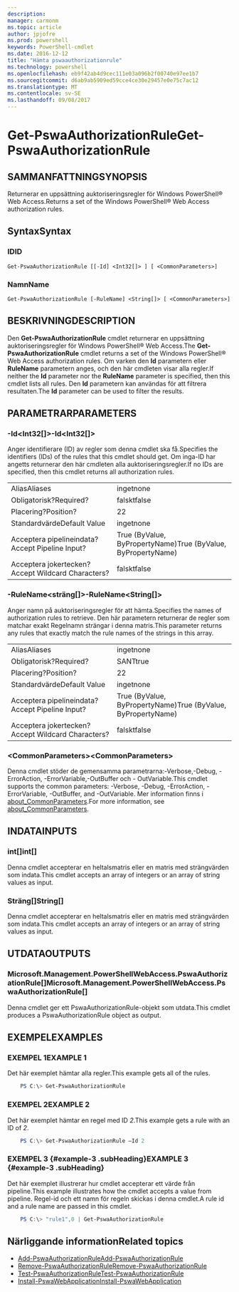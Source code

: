 ```yaml
---
description: 
manager: carmonm
ms.topic: article
author: jpjofre
ms.prod: powershell
keywords: PowerShell-cmdlet
ms.date: 2016-12-12
title: "Hämta pswaauthorizationrule"
ms.technology: powershell
ms.openlocfilehash: eb9f42ab4d9cec111e03a096b2f00740e97ee1b7
ms.sourcegitcommit: d6ab9ab5909ed59cce4ce30e29457e0e75c7ac12
ms.translationtype: MT
ms.contentlocale: sv-SE
ms.lasthandoff: 09/08/2017
---
```

# <a name="get-pswaauthorizationrule"></a><span data-ttu-id="08346-103">Get-PswaAuthorizationRule</span><span class="sxs-lookup"><span data-stu-id="08346-103">Get-PswaAuthorizationRule</span></span>

## <a name="synopsis"></a><span data-ttu-id="08346-104">SAMMANFATTNING</span><span class="sxs-lookup"><span data-stu-id="08346-104">SYNOPSIS</span></span>

<span data-ttu-id="08346-105">Returnerar en uppsättning auktoriseringsregler för Windows PowerShell® Web Access.</span><span class="sxs-lookup"><span data-stu-id="08346-105">Returns a set of the Windows PowerShell® Web Access authorization rules.</span></span>

## <a name="syntax"></a><span data-ttu-id="08346-106">Syntax</span><span class="sxs-lookup"><span data-stu-id="08346-106">Syntax</span></span>

### <a name="id"></a><span data-ttu-id="08346-107">ID</span><span class="sxs-lookup"><span data-stu-id="08346-107">ID</span></span>
```
Get-PswaAuthorizationRule [[-Id] <Int32[]> ] [ <CommonParameters>]
```

### <a name="name"></a><span data-ttu-id="08346-108">Namn</span><span class="sxs-lookup"><span data-stu-id="08346-108">Name</span></span>
```
Get-PswaAuthorizationRule [-RuleName] <String[]> [ <CommonParameters>]
```

## <a name="description"></a><span data-ttu-id="08346-109">BESKRIVNING</span><span class="sxs-lookup"><span data-stu-id="08346-109">DESCRIPTION</span></span>

<span data-ttu-id="08346-110">Den **Get-PswaAuthorizationRule** cmdlet returnerar en uppsättning auktoriseringsregler för Windows PowerShell® Web Access.</span><span class="sxs-lookup"><span data-stu-id="08346-110">The **Get-PswaAuthorizationRule** cmdlet returns a set of the Windows PowerShell® Web Access authorization rules.</span></span>
<span data-ttu-id="08346-111">Om varken den **Id** parametern eller **RuleName** parametern anges, och den här cmdleten visar alla regler.</span><span class="sxs-lookup"><span data-stu-id="08346-111">If neither the **Id** parameter nor the **RuleName** parameter is specified, then this cmdlet lists all rules.</span></span> <span data-ttu-id="08346-112">Den **Id** parametern kan användas för att filtrera resultaten.</span><span class="sxs-lookup"><span data-stu-id="08346-112">The **Id** parameter can be used to filter the results.</span></span>

## <a name="parameters"></a><span data-ttu-id="08346-113">PARAMETRAR</span><span class="sxs-lookup"><span data-stu-id="08346-113">PARAMETERS</span></span>

### <a name="-idltint32gt"></a><span data-ttu-id="08346-114">-Id&lt;Int32\[\]&gt;</span><span class="sxs-lookup"><span data-stu-id="08346-114">-Id&lt;Int32\[\]&gt;</span></span>

<span data-ttu-id="08346-115">Anger identifierare (ID) av regler som denna cmdlet ska få.</span><span class="sxs-lookup"><span data-stu-id="08346-115">Specifies the identifiers (IDs) of the rules that this cmdlet should get.</span></span> <span data-ttu-id="08346-116">Om inga-ID har angetts returnerar den här cmdleten alla auktoriseringsregler.</span><span class="sxs-lookup"><span data-stu-id="08346-116">If no IDs are specified, then this cmdlet returns all authorization rules.</span></span>

|||  
|-|-|
| <span data-ttu-id="08346-117">Alias</span><span class="sxs-lookup"><span data-stu-id="08346-117">Aliases</span></span>                              | <span data-ttu-id="08346-118">inget</span><span class="sxs-lookup"><span data-stu-id="08346-118">none</span></span>                                 |
| <span data-ttu-id="08346-119">Obligatorisk?</span><span class="sxs-lookup"><span data-stu-id="08346-119">Required?</span></span>                            | <span data-ttu-id="08346-120">falskt</span><span class="sxs-lookup"><span data-stu-id="08346-120">false</span></span>                                |
| <span data-ttu-id="08346-121">Placering?</span><span class="sxs-lookup"><span data-stu-id="08346-121">Position?</span></span>                            | <span data-ttu-id="08346-122">2</span><span class="sxs-lookup"><span data-stu-id="08346-122">2</span></span>                                    |
| <span data-ttu-id="08346-123">Standardvärde</span><span class="sxs-lookup"><span data-stu-id="08346-123">Default Value</span></span>                        | <span data-ttu-id="08346-124">inget</span><span class="sxs-lookup"><span data-stu-id="08346-124">none</span></span>                                 |
| <span data-ttu-id="08346-125">Acceptera pipelineindata?</span><span class="sxs-lookup"><span data-stu-id="08346-125">Accept Pipeline Input?</span></span>               | <span data-ttu-id="08346-126">True (ByValue, ByPropertyName)</span><span class="sxs-lookup"><span data-stu-id="08346-126">True (ByValue, ByPropertyName)</span></span>       |
| <span data-ttu-id="08346-127">Acceptera jokertecken?</span><span class="sxs-lookup"><span data-stu-id="08346-127">Accept Wildcard Characters?</span></span>          | <span data-ttu-id="08346-128">falskt</span><span class="sxs-lookup"><span data-stu-id="08346-128">false</span></span>                                |

### <a name="-rulenameltstringgt"></a><span data-ttu-id="08346-129">-RuleName&lt;sträng\[\]&gt;</span><span class="sxs-lookup"><span data-stu-id="08346-129">-RuleName&lt;String\[\]&gt;</span></span>

<span data-ttu-id="08346-130">Anger namn på auktoriseringsregler för att hämta.</span><span class="sxs-lookup"><span data-stu-id="08346-130">Specifies the names of authorization rules to retrieve.</span></span> <span data-ttu-id="08346-131">Den här parametern returnerar de regler som matchar exakt Regelnamn strängar i denna matris.</span><span class="sxs-lookup"><span data-stu-id="08346-131">This parameter returns any rules that exactly match the rule names of the strings in this array.</span></span>

|||  
|-|-|
| <span data-ttu-id="08346-132">Alias</span><span class="sxs-lookup"><span data-stu-id="08346-132">Aliases</span></span>                              | <span data-ttu-id="08346-133">inget</span><span class="sxs-lookup"><span data-stu-id="08346-133">none</span></span>                                 |
| <span data-ttu-id="08346-134">Obligatorisk?</span><span class="sxs-lookup"><span data-stu-id="08346-134">Required?</span></span>                            | <span data-ttu-id="08346-135">SANT</span><span class="sxs-lookup"><span data-stu-id="08346-135">true</span></span>                                 |
| <span data-ttu-id="08346-136">Placering?</span><span class="sxs-lookup"><span data-stu-id="08346-136">Position?</span></span>                            | <span data-ttu-id="08346-137">2</span><span class="sxs-lookup"><span data-stu-id="08346-137">2</span></span>                                    |
| <span data-ttu-id="08346-138">Standardvärde</span><span class="sxs-lookup"><span data-stu-id="08346-138">Default Value</span></span>                        | <span data-ttu-id="08346-139">inget</span><span class="sxs-lookup"><span data-stu-id="08346-139">none</span></span>                                 |
| <span data-ttu-id="08346-140">Acceptera pipelineindata?</span><span class="sxs-lookup"><span data-stu-id="08346-140">Accept Pipeline Input?</span></span>               | <span data-ttu-id="08346-141">True (ByValue, ByPropertyName)</span><span class="sxs-lookup"><span data-stu-id="08346-141">True (ByValue, ByPropertyName)</span></span>       |
| <span data-ttu-id="08346-142">Acceptera jokertecken?</span><span class="sxs-lookup"><span data-stu-id="08346-142">Accept Wildcard Characters?</span></span>          | <span data-ttu-id="08346-143">falskt</span><span class="sxs-lookup"><span data-stu-id="08346-143">false</span></span>                                |

### <a name="ltcommonparametersgt"></a><span data-ttu-id="08346-144">&lt;CommonParameters&gt;</span><span class="sxs-lookup"><span data-stu-id="08346-144">&lt;CommonParameters&gt;</span></span>

<span data-ttu-id="08346-145">Denna cmdlet stöder de gemensamma parametrarna:-Verbose,-Debug, - ErrorAction, -ErrorVariable,-OutBuffer och - OutVariable.</span><span class="sxs-lookup"><span data-stu-id="08346-145">This cmdlet supports the common parameters: -Verbose, -Debug, -ErrorAction, -ErrorVariable, -OutBuffer, and -OutVariable.</span></span>
<span data-ttu-id="08346-146">Mer information finns i [about_CommonParameters](http://go.microsoft.com/fwlink/p/?LinkID=113216).</span><span class="sxs-lookup"><span data-stu-id="08346-146">For more information, see [about_CommonParameters](http://go.microsoft.com/fwlink/p/?LinkID=113216).</span></span>

## <a name="inputs"></a><span data-ttu-id="08346-147">INDATA</span><span class="sxs-lookup"><span data-stu-id="08346-147">INPUTS</span></span>

### <a name="int"></a><span data-ttu-id="08346-148">int\[\]</span><span class="sxs-lookup"><span data-stu-id="08346-148">int\[\]</span></span>

<span data-ttu-id="08346-149">Denna cmdlet accepterar en heltalsmatris eller en matris med strängvärden som indata.</span><span class="sxs-lookup"><span data-stu-id="08346-149">This cmdlet accepts an array of integers or an array of string values as input.</span></span>

### <a name="string"></a><span data-ttu-id="08346-150">Sträng\[\]</span><span class="sxs-lookup"><span data-stu-id="08346-150">String\[\]</span></span>

<span data-ttu-id="08346-151">Denna cmdlet accepterar en heltalsmatris eller en matris med strängvärden som indata.</span><span class="sxs-lookup"><span data-stu-id="08346-151">This cmdlet accepts an array of integers or an array of string values as input.</span></span>

## <a name="outputs"></a><span data-ttu-id="08346-152">UTDATA</span><span class="sxs-lookup"><span data-stu-id="08346-152">OUTPUTS</span></span>

### <a name="microsoftmanagementpowershellwebaccesspswaauthorizationrule"></a><span data-ttu-id="08346-153">Microsoft.Management.PowerShellWebAccess.PswaAuthorizationRule\[\]</span><span class="sxs-lookup"><span data-stu-id="08346-153">Microsoft.Management.PowerShellWebAccess.PswaAuthorizationRule\[\]</span></span>

<span data-ttu-id="08346-154">Denna cmdlet ger ett PswaAuthorizationRule-objekt som utdata.</span><span class="sxs-lookup"><span data-stu-id="08346-154">This cmdlet produces a PswaAuthorizationRule object as output.</span></span>


## <a name="examples"></a><span data-ttu-id="08346-155">EXEMPEL</span><span class="sxs-lookup"><span data-stu-id="08346-155">EXAMPLES</span></span>

### <a name="example-1"></a><span data-ttu-id="08346-156">EXEMPEL 1</span><span class="sxs-lookup"><span data-stu-id="08346-156">EXAMPLE 1</span></span>

<span data-ttu-id="08346-157">Det här exemplet hämtar alla regler.</span><span class="sxs-lookup"><span data-stu-id="08346-157">This example gets all of the rules.</span></span>

```PowerShell
    PS C:\> Get-PswaAuthorizationRule
```

### <a name="example-2"></a><span data-ttu-id="08346-158">EXEMPEL 2</span><span class="sxs-lookup"><span data-stu-id="08346-158">EXAMPLE 2</span></span>

<span data-ttu-id="08346-159">Det här exemplet hämtar en regel med ID *2*.</span><span class="sxs-lookup"><span data-stu-id="08346-159">This example gets a rule with an ID of *2*.</span></span>

```PowerShell
    PS C:\> Get-PswaAuthorizationRule –Id 2
```

### <a name="example-3-example-3-subheading"></a><span data-ttu-id="08346-160">EXEMPEL 3 {#example-3 .subHeading}</span><span class="sxs-lookup"><span data-stu-id="08346-160">EXAMPLE 3 {#example-3 .subHeading}</span></span>

<span data-ttu-id="08346-161">Det här exemplet illustrerar hur cmdlet accepterar ett värde från pipeline.</span><span class="sxs-lookup"><span data-stu-id="08346-161">This example illustrates how the cmdlet accepts a value from pipeline.</span></span>
<span data-ttu-id="08346-162">Regel-id och ett namn för regeln skickas i denna cmdlet.</span><span class="sxs-lookup"><span data-stu-id="08346-162">A rule id and a rule name are passed in this cmdlet.</span></span>

```PowerShell
    PS C:\> "rule1",0 | Get-PswaAuthorizationRule
```

## <a name="related-topics"></a><span data-ttu-id="08346-163">Närliggande information</span><span class="sxs-lookup"><span data-stu-id="08346-163">Related topics</span></span>

- [<span data-ttu-id="08346-164">Add-PswaAuthorizationRule</span><span class="sxs-lookup"><span data-stu-id="08346-164">Add-PswaAuthorizationRule</span></span>](add-pswaauthorizationrule.md)
- [<span data-ttu-id="08346-165">Remove-PswaAuthorizationRule</span><span class="sxs-lookup"><span data-stu-id="08346-165">Remove-PswaAuthorizationRule</span></span>](remove-pswaauthorizationrule.md)
- [<span data-ttu-id="08346-166">Test-PswaAuthorizationRule</span><span class="sxs-lookup"><span data-stu-id="08346-166">Test-PswaAuthorizationRule</span></span>](test-pswaauthorizationrule.md)
- [<span data-ttu-id="08346-167">Install-PswaWebApplication</span><span class="sxs-lookup"><span data-stu-id="08346-167">Install-PswaWebApplication</span></span>](install-pswawebapplication.md)
